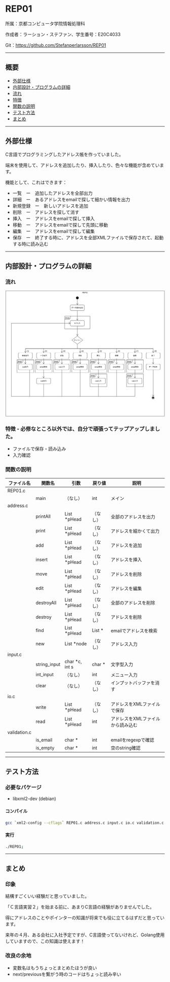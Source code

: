 # REP01

所属：京都コンピュータ学院情報処理科

作成者：ラーション・ステファン、学生番号：E20C4033

Git：https://github.com/Stefanperlarsson/REP01

---
## 概要

* [ 外部仕様 ](#specifications)
* [ 内部設計・プログラムの詳細 ](#design)
* [ 流れ ](#flowchart)
* [ 特徴 ](#notes)
* [ 関数の説明 ](#functions)
* [ テスト方法 ](#testing)
* [ まとめ ](#summary)

---
## 外部仕様
<a name="specifications"></a>
C言語でプログラミングしたアドレス帳を作っていました。

端末を使用して、アドレスを追加したり、挿入したり、色々な機能が含めています。

機能として、これはできます：
* 一覧　ー　追加したアドレスを全部出力
* 詳細　ー　あるアドレスをemailで探して細かい情報を出力
* 新規登録　ー　新しいアドレスを追加
* 削除　ー　アドレスを探して消す
* 挿入　ー　アドレスをemailで探して挿入
* 移動　ー　アドレスをemailで探して先頭に移動
* 編集　ー　アドレスをemailで探して編集
* 保存　ー　終了する時に、アドレスを全部XMLファイルで保存されて、起動する時に読み込む

---
## 内部設計・プログラムの詳細
<a name="design"></a>

### 流れ <a name="flowchart"></a>
<img src="REP01.png" width="720">

### 特徴 <a name="notes"></a> - 必修なところ以外では、自分で頑張ってテップアップしました。
* ファイルで保存・読み込み
* 入力確認

### 関数の説明 <a name="functions"></a>

| ファイル名     | 関数名       | 引数              | 戻り値       | 説明                         |
| ------------ | ------------ | ---------------- | ----------- | --------------------------- |
| REP01.c      |              |                  |             |                             |
|              | main         | （なし）          | int         | メイン                        |
| address.c    |              |                  |             |                             |
|              | printAll     | List *pHead      | （なし）     | 全部のアドレスを出力            |
|              | print        | List *pHead      | （なし）     | アドレスを細かくて出力          |
|              | add          | List *pHead      | （なし）     | アドレスを追加                 |
|              | insert       | List *pHead      | （なし）     | アドレスを挿入                 |
|              | move         | List *pHead      | （なし）     | アドレスを削除                 |
|              | edit         | List *pHead      | （なし）     | アドレスを編集                 |
|              | destroyAll   | List *pHead      | （なし）     | 全部のアドレスを削除            |
|              | destroy      | List *pHead      | （なし）     | アドレスを削除                 |
|              | find         | List *pHead      | List *      | emailでアドレスを検索          |
|              | new          | List *node       | （なし）     | アドレス入力                   |
| input.c      |              |                  |             |                              |
|              | string_input | char *c, int s   | char *      | 文字型入力                    |
|              | int_input    | （なし）          | int         | メニュー入力                   |
|              | clear        | （なし）          | （なし）     | インプットバッファを消す         |
| io.c         |              |                  |             |                             |
|              | write        | List *pHead      | （なし）     | アドレスをXMLファイルで保存      |
|              | read         | List *pHead      | int         | アドレスをXMLファイルから読み込む |
| validation.c |              |                  |             |                              |
|              | is_email     | char *           | int         | emailをregexpで確認            |
|              | is_empty     | char *           | int         | 空のstring確認                 |

---
## テスト方法 <a name="testing"></a>
### 必要なパケージ
* libxml2-dev (debian)

#### コンパイル
```bash
gcc `xml2-config --cflags` REP01.c address.c input.c io.c validation.c -o REP01 `xml2-config --libs`;
```

#### 実行
```bash
./REP01;
```

---
## まとめ <a name="summary"></a>
### 印象
結構すごくいい経験だと思っていました。

「Ｃ言語実習２」を始まる前に、あまりC言語の経験がありませんでした。

得にアドレスのことやポインターの知識が将来でも役に立てるはずだと思っています。

来年の４月、ある会社に入社予定ですが、C言語使ってないけれど、Golang使用していますので、この知識は使えます！

### 改良の余地
* 変数名はもうちょっとまとめたほうが良い
* next/previousを繋がう時のコードはちょっと読み辛い
